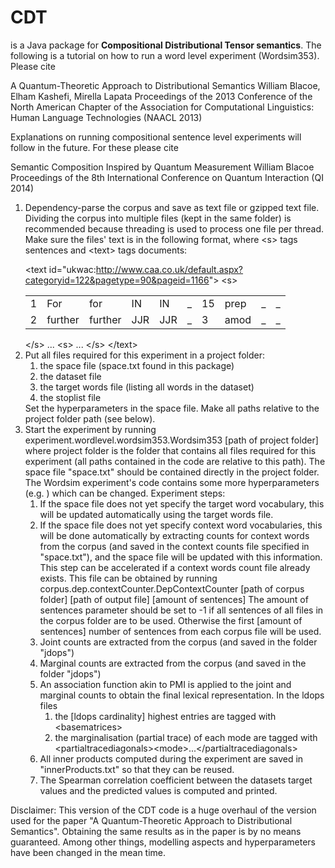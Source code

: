 <h1>CDT</h1>
is a Java package for <b>Compositional Distributional Tensor semantics</b>. The following is a tutorial on how to run a word level experiment (Wordsim353). Please cite

A Quantum-Theoretic Approach to Distributional Semantics
William Blacoe, Elham Kashefi, Mirella Lapata
Proceedings of the 2013 Conference of the North American Chapter of the Association for Computational Linguistics: Human Language Technologies (NAACL 2013)

Explanations on running compositional sentence level experiments will follow in the future. For these please cite

Semantic Composition Inspired by Quantum Measurement
William Blacoe
Proceedings of the 8th International Conference on Quantum Interaction (QI 2014)


<ol>
<li>Dependency-parse the corpus and save as text file or gzipped text file. Dividing the corpus into multiple files (kept in the same folder) is recommended because threading is used to process one file per thread. Make sure the files' text is in the following format, where &lt;s&gt; tags sentences and &lt;text&gt; tags documents:</li>

&lt;text id="ukwac:http://www.caa.co.uk/default.aspx?categoryid=122&pagetype=90&pageid=1166"&gt;
&lt;s&gt;
<table>
<tr><td>1</td><td>For</td><td>for</td><td>IN</td><td>IN</td><td>_</td><td>15</td><td>prep</td><td>_</td><td>_</td></tr>
<tr><td>2</td><td>further</td><td>further</td><td>JJR</td><td>JJR</td><td>_</td><td>3</td><td>amod</td><td>_</td><td>_</td></tr>
</table>
&lt;/s&gt;
...
&lt;s&gt;
...
&lt;/s&gt;
&lt;/text&gt;


<li>Put all files required for this experiment in a project folder:
	<ol>
	<li>the space file (space.txt found in this package)</li>
	<li>the dataset file</li>
	<li>the target words file (listing all words in the dataset)</li>
	<li>the stoplist file</li>
	</ol>
Set the hyperparameters in the space file. Make all paths relative to the project folder path (see below).
</li>


<li>Start the experiment by running
experiment.wordlevel.wordsim353.Wordsim353 [path of project folder]
where project folder is the folder that contains all files required for this experiment (all paths contained in the code are relative to this path). The space file "space.txt" should be contained directly in the project folder. The Wordsim experiment's code contains some more hyperparameters (e.g. ) which can be changed. Experiment steps:
	<ol>
	<li>If the space file does not yet specify the target word vocabulary, this will be updated automatically using the target words file.</li>
	<li>If the space file does not yet specify context word vocabularies, this will be done automatically by extracting counts for context words from the corpus (and saved in the context counts file specified in "space.txt"), and the space file will be updated with this information. This step can be accelerated if a context words count file already exists. This file can be obtained by running corpus.dep.contextCounter.DepContextCounter [path of corpus folder] [path of output file] [amount of sentences]
The amount of sentences parameter should be set to -1 if all sentences of all files in the corpus folder are to be used. Otherwise the first [amount of sentences] number of sentences from each corpus file will be used.</li>
	<li>Joint counts are extracted from the corpus (and saved in the folder "jdops")</li>
	<li>Marginal counts are extracted from the corpus (and saved in the folder "jdops")</li>
	<li>An association function akin to PMI is applied to the joint and marginal counts to obtain the final lexical representation. In the ldops files
		<ol>
		<li>the [ldops cardinality] highest entries are tagged with &lt;basematrices&gt;</li>
		<li>the marginalisation (partial trace) of each mode are tagged with &lt;partialtracediagonals&gt;&lt;mode&gt;...&lt;/partialtracediagonals&gt;</li>
		</ol>
	</li>
	<li>All inner products computed during the experiment are saved in "innerProducts.txt" so that they can be reused.</li>
	<li>The Spearman correlation coefficient between the datasets target values and the predicted values is computed and printed.</li>
	</ol>
</li>
</ol>

Disclaimer: This version of the CDT code is a huge overhaul of the version used for the paper "A Quantum-Theoretic Approach to Distributional Semantics". Obtaining the same results as in the paper is by no means guaranteed. Among other things, modelling aspects and hyperparameters have been changed in the mean time.

